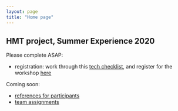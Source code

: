 ```yaml
---
layout: page
title: "Home page"
---
```


## HMT project, Summer Experience 2020

Please complete ASAP:

- registration: work through this [tech checklist](./techchecklist/), and register for the workshop [here](https://docs.google.com/forms/d/1YQOoeM9qK1hMyyjrZvdPS_Bbucr_f8642jVvRcXO-NE/viewform?edit_requested=true&fbzx=6256306799587415890)

Coming soon:

- [references for participants](./references/)
- [team assignments](./teams/)
